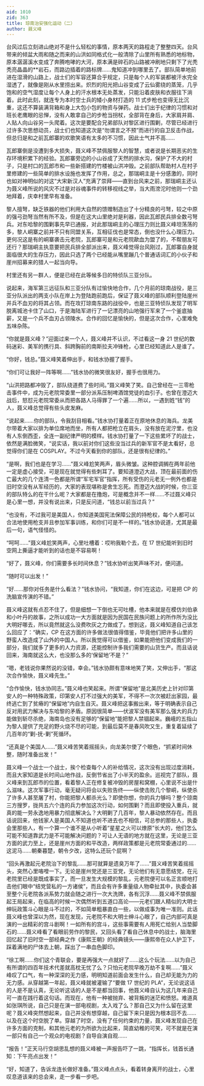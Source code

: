 ```yaml
---
aid: 1010
zid: 363
title: 琼南治安强化运动（二）
author: 聂义峰
---
```


台风过后立刻进山绝对不是什么轻松的事情，原本两天的路程走了整整四天。台风带来的倾盆大雨和随之而来的山洪如同格式化一般清除了山里所有熟悉的地标物，原本潺潺溪水变成了奔腾咆哮的大河，原本满是碎石的山路被冲刷地只剩下了光秃秃亮晶晶的\*\*岩石，而路边插着的路标牌……鬼知道冲到哪里去了。部队简单地前进在湿滑的山路上，战士们的军容还算合乎规定，只是每个人的军装都被汗水完全湿透了，就像是刚从水里捞出来。炽烈的阳光把山谷变成了云仙雾绕的蒸笼，几乎饱和的空气湿度让每个人身上的汗水根本无处蒸发，只能沿着皮肤和衣服往下淌着。此时此刻，就连专为本时空士兵的矮小身材打造的 11 式步枪也变得无比沉重，这还不算装满背箱和身上大包小包的物资与弹药。战士们出于纪律的习惯和对班长老鹰眼的忌惮，没有人敢拿自己的步枪当拐杖，全部背在身后，大家肩并肩、人贴人向山谷另一头爬着。这次是要配合兄弟部队对黎区进行围剿，尽管已经进行过许多次思想动员，战士们也知道这次是“勿谓言之不预”而进行的自卫反击作战，但总归是和之前瓦郎寨的欢歌笑语有太多的不习惯，因此士气并不高……

瓦郎寨倒是没遭到多大损失，聂义峰不禁佩服黎人的智慧，或者说是长期恶劣的生存环境积累下的经验。瓦郎寨旁边的小山谷成了天然的排水沟，保护了不大的村子，只是村口的瓦郎市和一些新搭建的竹楼被山洪冲毁。之前部队帮助村人在村子里修建的一些简单的排水设施也发挥了作用，总之，那瑞峒主是十分感激的，同时也如对神明似的对这“大宋新汉人”充满了崇拜——直到台风来之前，那瑞峒主还认为聂义峰所说的风灾不过是对谷魂事件的转移视线之举，当大雨滂沱时他则一个劲地拜着，庆幸村里早有准备。

黎人擅弩，缺乏铁器的他们利用大自然的馈赠制造出了十分精良的弓弩，较之中原的强弓劲弩当然有所不及，但是在这大山里绝对是利器，因此瓦郎民兵排全数弓弩兵。对东哈黎的围剿事先早已通报，对此那瑞峒主的心理压力则比聂义峰坦荡荡的多，黎人峒寨之前并不只有同盟关系，互相征伐也是常态，倒也没什么心理压力。更何况这是有的峒寨袭击元老院，瓦郎寨可是和元老院歃血为盟了的，不帮朋友可还行？那瑞峒主执意要把民兵排全部派出来，聂义峰觉得台风刚过，瓦郎寨自身就面临很大的生存压力，因此只选了两个已经能从嘴里蹦几个普通话词汇的小伙子和崖州招募来的猎人一起当向导。

村里还有另一群人，便是已经在此等候多日的特侦队三亚分队。

说起来，海军第三远征队和三亚分队有过愉快地合作，几个月前的琼南战役，是三亚分队派出的两支小队在岸上为登陆跑前跑后，保证了聂义峰的部队顺利登陆崖州并兵不血刃的将其占领。而在攻打琼南东路的战役中，也是三亚特侦队发现了明军脱离城池卡住了山口，于是海陆军进行了一记漂亮的山地强行军来了一个釜底抽薪，又是一个兵不血刃占领陵水。合作的回忆是愉快的，但是这次合作，心里难免五味杂陈。

“你就是聂义峰？”迎面过来一个人，聂义峰并不认识，不过看这一身 21 世纪的数码迷彩、美军的携行具、斜跨胸前的南斯拉夫冲锋枪，心里已经知道此人是谁了。

“你好，钱总。”聂义峰笑着伸出手，和钱水协握了握手。

“你们可让我好一阵等啊……”钱水协的微笑很友好，握手也很用力。

“山洪把路都冲毁了，部队绕道费了些时间。”聂义峰笑了笑。自己曾经在一三零枪击事件中，成为元老院常委里一部分派系压制啤酒馆党徒的血引子。也曾在澄迈大战后，怒怼元老院常委从而把各路人马得罪了一个遍……所以，一遇到姓“钱”的人，聂义峰总觉得有些头皮发麻。

“说起来……你的部队，令我刮目相看。”钱水协打量着正在原地休息的海兵。龙美尔带着大家以排为单位席地而坐，所有人都把枪立在肩头，没有放在泥泞里，也没有人东倒西歪，全连一副纪律严明的模样。钱水协打量了一下这些累坏了的战士，依然是满脸微笑，“说实话，我以前对你们这些没当过兵的新军官不是太看好，总觉得你们是在 COSPLAY。不过今天看到你的部队，还是很有纪律的。”

“是啊，我们也是在学习……”聂义峰尬笑两声，眉头微皱。这种腔调搁在两年前他一定是虚心接受，可是现在就觉得有些刺耳了。要知道澄迈大战，顶在最前面的伤亡最大的几个连清一色都是所谓“军宅军官”指挥，所有受伤的元老无一例外也都是旧时空没有从军经历的，大家的表现堪称是舍生忘死。而澄迈大战的时候，你三亚的部队特么的在干什么呢？大家都是在撸炮，可是概念并不一样……不过聂义峰只是心里一想，并没有说出来，只是反问道，“钱总以前当过兵？”

“也没有，不过我可是美国人，你知道美国宪法保障公民的持枪权，每个人都可以合法地使用枪支并且参加军事训练，和你们可是不一样的。”钱水协说道，尤其是最后一句，语气怪怪的。

“呵呵……”聂义峰尬笑两声，心里吐槽着：哎哟我勒个去，在 17 世纪能听到旧时空网上撕逼才能听到的话也是不容易啊！

“好了，聂义峰，你们需要多长时间休息？”钱水协听出笑声味不对，便问道。

“随时可以出发！”

“好……那你对任务是什么看法？”钱水协问，“我知道，你们在这边，可是把 CP 的洗脑宣传演的不错。”

聂义峰这就有点忍不住了，但是细想一下倒也无可吐槽，他本来就是在模仿刘伯承和小叶丹的故事，之所以成功一大方面就是因为民国在民族问题上的所作所为没比大明好哪去，所以竟然就这么没费吹灰之力做成了。想到这，聂义峰知道自己该怎么回应了：“确实，CP 在这方面的许多做法很值得借鉴，毕竟他们把许多山里的野蛮人改造成了山外的中国人。所以我觉得可以借鉴，如果能把他们变成我们的一部分，我们就多了更多的人力资源，还能控制许多我们需要的山货生产。而且话说回来，海南就这么大，也没那么多的‘保留地’不是？”

“嗯，老钱说你果然说的没错，幸会。”钱水协颇有意味地笑了笑，又伸出手，“那这次合作愉快，聂义峰先生。”

“合作愉快，钱水协同志。”聂义峰也笑起来。所谓“保留地”是北美历史上针对印第安人的一种特殊政策，印第安人打不过强大的美军，不得不一次次被赶出家园，最终逃亡到了贫瘠的“保留地”内自生自灭。聂义峰把这事搬出来，等于明确表示自己反对用武力解决与东哈黎的矛盾。原因很简单——伏波军没有美军那么强大的兵力能做到斩尽杀绝，海南岛也没有足够的“保留地”能把黎人禁锢起来。巍峨的五指山为黎人提供了充足的野火烧不尽的可能，到最后莫不是春风吹又生，重复着延续了几百年的“剿-抚-剿”死循环。

“还真是个美国人……”聂义峰苦笑着摇摇头，向龙美尔使了个眼色，“抓紧时间休整，随时准备出发！”

聂义峰一个战士一个战士，挨个检查每个人的补给情况，这次没有出现过度消耗，而且大家知道是长时间山地作战，反倒节省出了小半天的盈余。巡视完了部队，聂义峰来到瓦郎市的位置，看着黎人正在修复被冲毁的房屋和窝棚，心里说不出是什么滋味。这次军事行动，毫无疑问将会以失败告终——纵使击败几个黎峒，纵使杀了许多人甚至屠了村，你能把黎人都杀光么？即使你想，你的兵力够吗？整个琼南三方搜罗，拢共五六个连的兵力参加这次行动，如何围剿？而且即使投入重兵，就真的能一劳永逸地用暴力彻底解决么？大明剿了几百年，黎人暴动依然存在。而且话说回来，他钱家人是美国人不知道也听不进去也不相信，可总参的那些人，执委会里那些人，有一个算一个谁不是从小听着“星星之火可以燎原”长大的，他们怎么可能不知道靠武力是不可能解决问题的？可让人无语的地方就在这里，无论是三亚方面的武力至上，还是崖州方面的和平改造，两样政策都是元老院常委通过的……这泥马……朝秦暮楚，朝令夕改，这特么还玩个屁啊？

“回头再激起元老院治下的黎乱……那可就算是遗臭万年了……”聂义峰苦笑着摇摇头，突然心里咯噔一下。无论是崖州党还是三亚党，无论他们有无意愿结党，在元老院里已经是既成事实了。而一旦发生大规模的黎乱，元老院便可以名正言顺地打击他们眼中“结党营私的一方诸侯”，而且会有许多重量级人物牵扯其中，执委会甚至整个元老院各派系势力就会随之进行一次大洗牌，各有沉浮……聂义峰不禁佩服起王局起来，在临高的时候一次偶然听到五道口高论——元老们跟人精似的大明士绅玩政策斗心眼是斗不过的，不如简单粗暴直白一些，以做成事为唯一准则。此话聂义峰也曾深以为然，现在发现，元老院不和大明士绅斗心眼了，自己内部可真是演的一出精彩的宫斗剧啊！一如所有的宫斗，这些事需要有人用死亡给别人当垫脚石的……聂义峰看了看眼前劳作的黎民，又回头看了看自己休息中的战士，脑海里回忆起了旧时空一部经典之作《康熙王朝》的经典镜头——康熙帝在众人护卫下，踩着满地的尸体去上朝，踩出了一串血色脚印。

“徐工啊……你们这个青联会，要是再强大一点就好了……这么个玩法……以为自己有所谓的四百年技术代差就高枕无忧了么？只怕元老院早晚万劫不复啊……”聂义峰叹了口气，有一种深深的无力感，明明知道前面会发生什么，自己却无能为力的无力感。从穿越第一年起，聂义峰就被灌输了“要做 17 世纪的 PLA”，无论说这话的人是不是认真，无论听这话的人是不是都当回事，他聂义峰自认为这几年来自己可一直在践行着这句话。而现在，他有一种被抛弃、被背叛的迷茫和愤怒。难道真如张琪所说，自己只是在演一部电视剧，太入戏了么？那自己又为什么留在这里呢？聂义峰突然想起来，自己并没有想穿越，自己留下来只是因为根本回不去……以及在这个时空脱了单。穿越了时空，没有了任何约束的力量，聂义峰发现自己在许多方面的克制，和其他元老的为所欲为比起来，简直幼稚的可笑，可不就是在演一部只有自己一个观众的电视剧？自导自演自观……

“报告！”正天马行空胡思乱想的聂义峰被一声报告吓了一跳，“指挥长，钱首长通知：下午亮点出发！”

“好，知道了，告诉龙连长做好准备。”聂义峰点点头，看着转身离开的战士，心里叹息道该来的总会来，走一步看一步吧。
